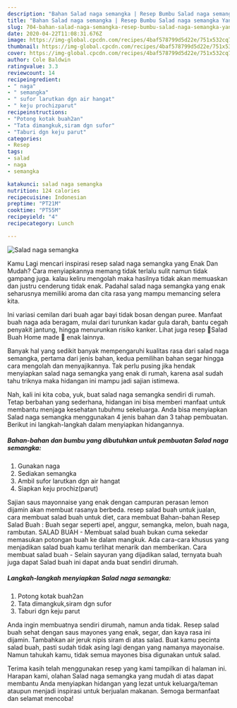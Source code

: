 ```yaml
---
description: "Bahan Salad naga semangka | Resep Bumbu Salad naga semangka Yang Lezat Sekali"
title: "Bahan Salad naga semangka | Resep Bumbu Salad naga semangka Yang Lezat Sekali"
slug: 704-bahan-salad-naga-semangka-resep-bumbu-salad-naga-semangka-yang-lezat-sekali
date: 2020-04-22T11:08:31.676Z
image: https://img-global.cpcdn.com/recipes/4baf578799d5d22e/751x532cq70/salad-naga-semangka-foto-resep-utama.jpg
thumbnail: https://img-global.cpcdn.com/recipes/4baf578799d5d22e/751x532cq70/salad-naga-semangka-foto-resep-utama.jpg
cover: https://img-global.cpcdn.com/recipes/4baf578799d5d22e/751x532cq70/salad-naga-semangka-foto-resep-utama.jpg
author: Cole Baldwin
ratingvalue: 3.3
reviewcount: 14
recipeingredient:
- " naga"
- " semangka"
- " sufor larutkan dgn air hangat"
- " keju prochizparut"
recipeinstructions:
- "Potong kotak buah2an"
- "Tata dimangkuk,siram dgn sufor"
- "Taburi dgn keju parut"
categories:
- Resep
tags:
- salad
- naga
- semangka

katakunci: salad naga semangka 
nutrition: 124 calories
recipecuisine: Indonesian
preptime: "PT21M"
cooktime: "PT55M"
recipeyield: "4"
recipecategory: Lunch

---
```



![Salad naga semangka](https://img-global.cpcdn.com/recipes/4baf578799d5d22e/751x532cq70/salad-naga-semangka-foto-resep-utama.jpg)

Kamu Lagi mencari inspirasi resep salad naga semangka yang Enak Dan Mudah? Cara menyiapkannya memang tidak terlalu sulit namun tidak gampang juga. kalau keliru mengolah maka hasilnya tidak akan memuaskan dan justru cenderung tidak enak. Padahal salad naga semangka yang enak seharusnya memiliki aroma dan cita rasa yang mampu memancing selera kita.

Ini variasi cemilan dari buah agar bayi tidak bosan dengan puree. Manfaat buah naga ada beragam, mulai dari turunkan kadar gula darah, bantu cegah penyakit jantung, hingga menurunkan risiko kanker. Lihat juga resep 🍓Salad Buah Home made 🍇 enak lainnya.

Banyak hal yang sedikit banyak mempengaruhi kualitas rasa dari salad naga semangka, pertama dari jenis bahan, kedua pemilihan bahan segar hingga cara mengolah dan menyajikannya. Tak perlu pusing jika hendak menyiapkan salad naga semangka yang enak di rumah, karena asal sudah tahu triknya maka hidangan ini mampu jadi sajian istimewa.


Nah, kali ini kita coba, yuk, buat salad naga semangka sendiri di rumah. Tetap berbahan yang sederhana, hidangan ini bisa memberi manfaat untuk membantu menjaga kesehatan tubuhmu sekeluarga. Anda bisa menyiapkan Salad naga semangka menggunakan 4 jenis bahan dan 3 tahap pembuatan. Berikut ini langkah-langkah dalam menyiapkan hidangannya.

<!--inarticleads1-->

##### Bahan-bahan dan bumbu yang dibutuhkan untuk pembuatan Salad naga semangka:

1. Gunakan  naga
1. Sediakan  semangka
1. Ambil  sufor larutkan dgn air hangat
1. Siapkan  keju prochiz(parut)


Sajian saus mayonnaise yang enak dengan campuran perasan lemon dijamin akan membuat rasanya berbeda. resep salad buah untuk jualan, cara membuat salad buah untuk diet, cara membuat Bahan-bahan Resep Salad Buah : Buah segar seperti apel, anggur, semangka, melon, buah naga, rambutan. SALAD BUAH - Membuat salad buah bukan cuma sekedar memasukan potongan buah ke dalam mangkuk. Ada cara-cara khusus yang menjadikan salad buah kamu terlihat menarik dan memberikan. Cara membuat salad buah - Selain sayuran yang dijadikan salad, ternyata buah juga dapat Salad buah ini dapat anda buat sendiri dirumah. 

<!--inarticleads2-->

##### Langkah-langkah menyiapkan Salad naga semangka:

1. Potong kotak buah2an
1. Tata dimangkuk,siram dgn sufor
1. Taburi dgn keju parut


Anda ingin membuatnya sendiri dirumah, namun anda tidak. Resep salad buah sehat dengan saus mayones yang enak, segar, dan kaya rasa ini dijamin. Tambahkan air jeruk nipis siram di atas salad. Buat kamu pecinta salad buah, pasti sudah tidak asing lagi dengan yang namanya mayonaise. Namun tahukah kamu, tidak semua mayones bisa digunakan untuk salad. 

Terima kasih telah menggunakan resep yang kami tampilkan di halaman ini. Harapan kami, olahan Salad naga semangka yang mudah di atas dapat membantu Anda menyiapkan hidangan yang lezat untuk keluarga/teman ataupun menjadi inspirasi untuk berjualan makanan. Semoga bermanfaat dan selamat mencoba!
